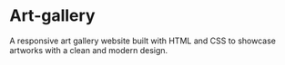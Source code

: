 # Art-gallery
A responsive art gallery website built with HTML and CSS to showcase artworks with a clean and modern design.
